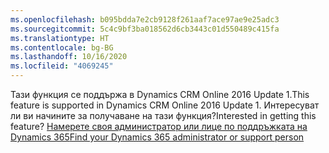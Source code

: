 ```yaml
---
ms.openlocfilehash: b095bdda7e2cb9128f261aaf7ace97ae9e25adc3
ms.sourcegitcommit: 5c4c9bf3ba018562d6cb3443c01d550489c415fa
ms.translationtype: HT
ms.contentlocale: bg-BG
ms.lasthandoff: 10/16/2020
ms.locfileid: "4069245"
---
```

<span data-ttu-id="18ff6-101">Тази функция се поддържа в Dynamics CRM Online 2016 Update 1.</span><span class="sxs-lookup"><span data-stu-id="18ff6-101">This feature is supported in Dynamics CRM Online 2016 Update 1.</span></span> <span data-ttu-id="18ff6-102">Интересуват ли ви начините за получаване на тази функция?</span><span class="sxs-lookup"><span data-stu-id="18ff6-102">Interested in getting this feature?</span></span> [<span data-ttu-id="18ff6-103">Намерете своя администратор или лице по поддръжката на Dynamics 365</span><span class="sxs-lookup"><span data-stu-id="18ff6-103">Find your Dynamics 365 administrator or support person</span></span>](https://docs.microsoft.com/dynamics365/customerengagement/on-premises/basics/find-administrator-support)
